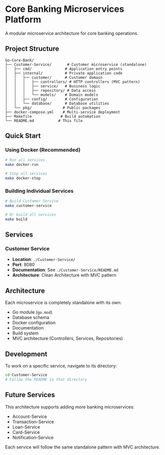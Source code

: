 # Core Banking Microservices Platform

A modular microservice architecture for core banking operations.

## Project Structure

```
Go-Core-Bank/
├── Customer-Service/       # Customer microservice (standalone)
│   ├── cmd/               # Application entry points
│   ├── internal/          # Private application code
│   │   ├── customer/      # Customer domain
│   │   │   ├── controllers/ # HTTP controllers (MVC pattern)
│   │   │   ├── service/   # Business logic
│   │   │   ├── repository/ # Data access
│   │   │   └── models/    # Domain models
│   │   ├── config/        # Configuration
│   │   └── database/      # Database utilities
│   └── pkg/              # Public packages
├── docker-compose.yml    # Multi-service deployment
├── Makefile             # Build automation
└── README.md           # This file
```

## Quick Start

### Using Docker (Recommended)
```bash
# Run all services
make docker-run

# Stop all services
make docker-stop
```

### Building Individual Services
```bash
# Build Customer Service
make customer-service

# Or build all services
make build
```

## Services

### Customer Service
- **Location**: `./Customer-Service/`
- **Port**: 8080
- **Documentation**: See `./Customer-Service/README.md`
- **Architecture**: Clean Architecture with MVC pattern

## Architecture

Each microservice is completely standalone with its own:
- Go module (`go.mod`)
- Database schema
- Docker configuration
- Documentation
- Build system
- MVC architecture (Controllers, Services, Repositories)

## Development

To work on a specific service, navigate to its directory:

```bash
cd Customer-Service
# Follow the README in that directory
```

## Future Services

This architecture supports adding more banking microservices:
- Account-Service
- Transaction-Service
- Loan-Service
- Card-Service
- Notification-Service

Each service will follow the same standalone pattern with MVC architecture.
